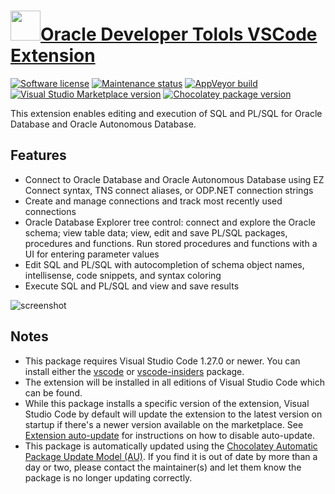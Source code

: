 # [<img src="https://cdn.jsdelivr.net/gh/dgalbraith/chocolatey-packages@82e06bc18df415a03c0782f4891ce74a4ad38a87/icons/vscode-oracle-devtools.png" width="48" height="48" />Oracle Developer Tolols VSCode Extension](<https://chocolatey.org/packages/vscode-oracle-devtools>)

[![Software license](https://img.shields.io/badge/license-proprietary-lightgrey)](https://marketplace.visualstudio.com/items/Oracle.oracledevtools/license)
[![Maintenance status](https://img.shields.io/badge/maintained%3F-yes-green.svg)](https://github.com/dgalbraith/chocolatey-packages/graphs/commit-activity)
[![AppVeyor build](https://img.shields.io/appveyor/ci/dgalbraith/chocolatey-packages)](https://ci.appveyor.com/project/dgalbraith/chocolatey-packages)
[![Visual Studio Marketplace version](https://img.shields.io/visual-studio-marketplace/v/Oracle.oracledevtools?label=Marketplace)](https://marketplace.visualstudio.com/items?itemName=Oracle.oracledevtools)
[![Chocolatey package version](https://img.shields.io/chocolatey/v/vscode-oracle-devtools?label=Chocolatey)](https://chocolatey.org/packages/vscode-oracle-devtools)

This extension enables editing and execution of SQL and PL/SQL for Oracle Database and Oracle Autonomous Database.

## Features

* Connect to Oracle Database and Oracle Autonomous Database using EZ Connect syntax, TNS connect aliases, or ODP.NET connection strings
* Create and manage connections and track most recently used connections
* Oracle Database Explorer tree control: connect and explore the Oracle schema; view table data; view, edit and save PL/SQL packages, procedures and functions. Run stored procedures and functions with a UI for entering parameter values
* Edit SQL and PL/SQL with autocompletion of schema object names, intellisense, code snippets, and syntax coloring
* Execute SQL and PL/SQL and view and save results

![screenshot](https://cdn.jsdelivr.net/gh/dgalbraith/chocolatey-packages@82e06bc18df415a03c0782f4891ce74a4ad38a87/automatic/vscode-oracle-devtools/screenshot.png)

## Notes

* This package requires Visual Studio Code 1.27.0 or newer.
  You can install either the [vscode](https://chocolatey.org/packages/vscode) or [vscode-insiders](https://chocolatey.org/packages/vscode-insiders) package.
* The extension will be installed in all editions of Visual Studio Code which can be found.
* While this package installs a specific version of the extension, Visual Studio Code by default will update the extension to the latest version on startup if there's a newer version available on the marketplace.
  See [Extension auto-update](https://code.visualstudio.com/docs/editor/extension-gallery#_extension-autoupdate) for instructions on how to disable auto-update.
* This package is automatically updated using the [Chocolatey Automatic Package Update Model (AU)](https://github.com/majkinetor/au/blob/master/README.md).
  If you find it is out of date by more than a day or two, please contact the maintainer(s) and let them know the package is no longer updating correctly.
